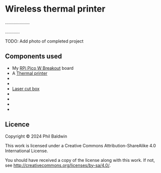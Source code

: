 # Wireless thermal printer

....................

............

TODO: Add photo of completed project

## Components used

* My [RPi Pico W Breakout](https://github.com/PhilboBaggins/rpi-pico-w-breakout) board
* A [Thermal printer](https://github.com/PhilboBaggins/components/tree/main/Printers/Thermal%20Printer)
*
*
* [Laser cut box](./Mechanical)
*
*
*
*

## Licence

Copyright © 2024 Phil Baldwin

This work is licensed under a Creative Commons Attribution-ShareAlike 4.0 International License.

You should have received a copy of the license along with this work. If not, see <http://creativecommons.org/licenses/by-sa/4.0/>.

